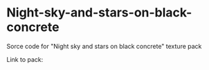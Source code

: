 # Night-sky-and-stars-on-black-concrete
Sorce code for "Night sky and stars on black concrete" texture pack

Link to pack:
